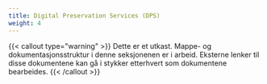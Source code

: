 ```yaml
---
title: Digital Preservation Services (DPS)
weight: 4
---
```


{{< callout type="warning" >}}
  Dette er et utkast. Mappe- og dokumentasjonsstruktur i denne seksjonenen er i arbeid. Eksterne lenker til disse dokumentene kan gå i stykker etterhvert som dokumentene bearbeides.
{{< /callout >}}